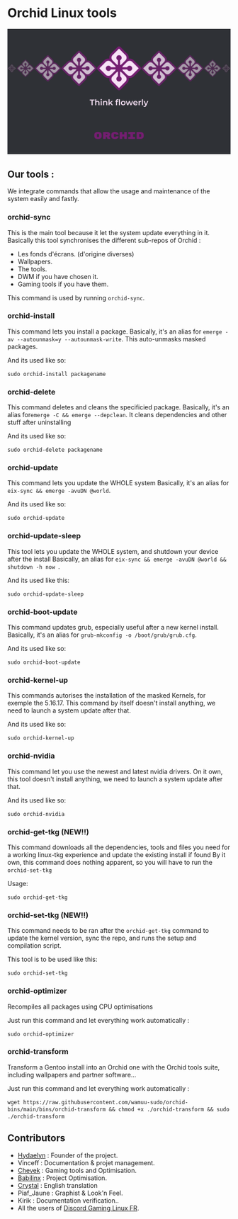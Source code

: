 # Orchid Linux tools


![Orchid Logo](img/Orchid-Think_3.3_-_N.png)

## Our tools :

We integrate commands that allow the usage and maintenance of the system easily and fastly.

### orchid-sync

This is the main tool because it let the system update everything in it.
Basically this tool synchronises the different sub-repos of Orchid :

- Les fonds d'écrans. (d'origine diverses)
- Wallpapers.
- The tools.
- DWM if you have chosen it.
- Gaming tools if you have them.

This command is used by running  `orchid-sync`.

### orchid-install

This command lets you install a package.
Basically, it's an alias for `emerge -av --autounmask=y --autounmask-write`.
This auto-unmasks masked packages.

And its used like so:
 ```
sudo orchid-install packagename
 ```

### orchid-delete

This command deletes and cleans the specificied package.
Basically, it's an alias for`emerge -C && emerge --depclean`.
It cleans dependencies and other stuff after uninstalling

And its used like so:
 ```
sudo orchid-delete packagename
 ```

### orchid-update

This command lets you update the WHOLE system
Basically, it's an alias for `eix-sync && emerge -avuDN @world`.

And its used like so:
 ```
sudo orchid-update
 ```
### orchid-update-sleep

This tool lets you update the WHOLE system, and shutdown your device after the install
Basically, an alias for `eix-sync && emerge -avuDN @world && shutdown -h now `.

And its used like this:
```
sudo orchid-update-sleep
```

### orchid-boot-update

This command updates grub, especially useful after a new kernel install.
Basically, it's an alias for `grub-mkconfig -o /boot/grub/grub.cfg`.

And its used like so:
 ```
sudo orchid-boot-update
 ```


### orchid-kernel-up

This commands autorises the installation of the masked Kernels, for exemple the 5.16.17.
This command by itself doesn't install anything, we need to launch a system update after that.

And its used like so:
 ```
sudo orchid-kernel-up
 ```

### orchid-nvidia

This command let you use the newest and latest nvidia drivers.
On it own, this tool doesn't install anything, we need to launch a system update after that.

And its used like so:
 ```
sudo orchid-nvidia
 ```
### orchid-get-tkg (NEW!!)

This command downloads all the dependencies, tools and files you need for a working linux-tkg experience and update the existing install if found 
By it own, this command does nothing apparent, so you will have to run the `orchid-set-tkg`

Usage:
```
sudo orchid-get-tkg
```

### orchid-set-tkg (NEW!!)
This command needs to be ran after the `orchid-get-tkg` command to update the kernel version, sync the repo, and runs the setup and compilation script.

This tool is to be used like this:
```
sudo orchid-set-tkg
```
### orchid-optimizer

Recompiles all packages using CPU optimisations

Just run this command and let everything work automatically :

 ```
 sudo orchid-optimizer
 ```

### orchid-transform

Transform a Gentoo install into an Orchid one with the Orchid tools suite, including wallpapers and partner software...

Just run this command and let everything work automatically :

```
wget https://raw.githubusercontent.com/wamuu-sudo/orchid-bins/main/bins/orchid-transform && chmod +x ./orchid-transform && sudo ./orchid-transform
```

## Contributors

- [Hydaelyn](https://github.com/wamuu-sudo) : Founder of the project.
- Vinceff : Documentation & projet management.
- [Chevek](https://github.com/chevek) : Gaming tools and Optimisation.
- [Babilinx](https://github.com/babilinx) : Project Optimisation.
- [Crystal](https://crystal-trd.github.io) : English translation
- Piaf_Jaune : Graphist & Look'n Feel.
- Kirik : Documentation verification..
- All the users of  [Discord Gaming Linux FR](https://discord.gg/KAzznM4Fnb).
